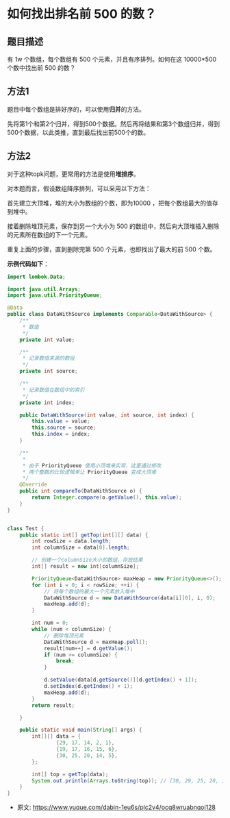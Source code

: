 # 如何找出排名前 500 的数？
<!--page header-->

<a name="273a27cc"></a>
## 题目描述

有 1w 个数组，每个数组有 500 个元素，并且有序排列。如何在这 10000*500 个数中找出前 500 的数？

<a name="2d127b76"></a>
## 方法1

题目中每个数组是排好序的，可以使用**归并**的方法。

先将第1个和第2个归并，得到500个数据。然后再将结果和第3个数组归并，得到500个数据，以此类推，直到最后找出前500个的数。

<a name="34ee7516"></a>
## 方法2

对于这种topk问题，更常用的方法是使用**堆排序**。

对本题而言，假设数组降序排列，可以采用以下方法：

首先建立大顶堆，堆的大小为数组的个数，即为10000 ，把每个数组最大的值存到堆中。

接着删除堆顶元素，保存到另一个大小为 500 的数组中，然后向大顶堆插入删除的元素所在数组的下一个元素。

重复上面的步骤，直到删除完第 500 个元素，也即找出了最大的前 500 个数。

**示例代码如下**：

```java
import lombok.Data;

import java.util.Arrays;
import java.util.PriorityQueue;

@Data
public class DataWithSource implements Comparable<DataWithSource> {
    /**
     * 数值
     */
    private int value;

    /**
     * 记录数值来源的数组
     */
    private int source;

    /**
     * 记录数值在数组中的索引
     */
    private int index;

    public DataWithSource(int value, int source, int index) {
        this.value = value;
        this.source = source;
        this.index = index;
    }

    /**
     *
     * 由于 PriorityQueue 使用小顶堆来实现，这里通过修改
     * 两个整数的比较逻辑来让 PriorityQueue 变成大顶堆
     */
    @Override
    public int compareTo(DataWithSource o) {
        return Integer.compare(o.getValue(), this.value);
    }
}


class Test {
    public static int[] getTop(int[][] data) {
        int rowSize = data.length;
        int columnSize = data[0].length;

        // 创建一个columnSize大小的数组，存放结果
        int[] result = new int[columnSize];

        PriorityQueue<DataWithSource> maxHeap = new PriorityQueue<>();
        for (int i = 0; i < rowSize; ++i) {
            // 将每个数组的最大一个元素放入堆中
            DataWithSource d = new DataWithSource(data[i][0], i, 0);
            maxHeap.add(d);
        }

        int num = 0;
        while (num < columnSize) {
            // 删除堆顶元素
            DataWithSource d = maxHeap.poll();
            result[num++] = d.getValue();
            if (num >= columnSize) {
                break;
            }

            d.setValue(data[d.getSource()][d.getIndex() + 1]);
            d.setIndex(d.getIndex() + 1);
            maxHeap.add(d);
        }
        return result;

    }

    public static void main(String[] args) {
        int[][] data = {
                {29, 17, 14, 2, 1},
                {19, 17, 16, 15, 6},
                {30, 25, 20, 14, 5},
        };

        int[] top = getTop(data);
        System.out.println(Arrays.toString(top)); // [30, 29, 25, 20, 19]
    }
}
```


<!--page footer-->
- 原文: <https://www.yuque.com/dabin-1eu6s/plc2v4/ocq8wruabnqoi128>